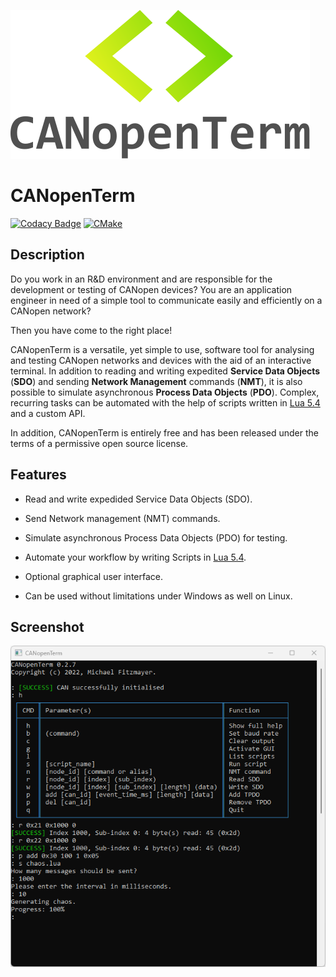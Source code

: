 ![CANopenTerm](https://raw.githubusercontent.com/CANopenTerm/CANopenTerm/main/media/logo.svg)

# CANopenTerm

[![Codacy Badge](https://app.codacy.com/project/badge/Grade/d0b16a90be6d4a59beafcabd727b2a2f)](https://www.codacy.com/gh/CANopenTerm/CANopenTerm/dashboard?utm_source=github.com&amp;utm_medium=referral&amp;utm_content=CANopenTerm/CANopenTerm&amp;utm_campaign=Badge_Grade)
[![CMake](https://github.com/CANopenTerm/CANopenTerm/actions/workflows/cmake.yml/badge.svg)](https://github.com/mupfdev/CANopenTerm/actions/workflows/cmake.yml)

## Description

Do you work in an R&D environment and are responsible for the
development or testing of CANopen devices? You are an application
engineer in need of a simple tool to communicate easily and efficiently
on a CANopen network?

Then you have come to the right place!

CANopenTerm is a versatile, yet simple to use, software tool for
analysing and testing CANopen networks and devices with the aid of an
interactive terminal.  In addition to reading and writing expedited
**Service Data Objects** (**SDO**) and sending **Network Management**
commands (**NMT**), it is also possible to simulate asynchronous
**Process Data Objects** (**PDO**).  Complex, recurring tasks can be
automated with the help of scripts written in [Lua
5.4](https://www.lua.org/manual/5.4/) and a custom API.

In addition, CANopenTerm is entirely free and has been released under
the terms of a permissive open source license.

## Features

- Read and write expedided Service Data Objects (SDO).

- Send Network management (NMT) commands.

- Simulate asynchronous Process Data Objects (PDO) for testing.

- Automate your workflow by writing Scripts in [Lua
  5.4](https://www.lua.org/manual/5.4/).

- Optional graphical user interface.

- Can be used without limitations under Windows as well on Linux.

## Screenshot

[![CANopenTerm screenshot](https://raw.githubusercontent.com/CANopenTerm/canopenterm.github.io/main/media/screenshot.png)](https://raw.githubusercontent.com/CANopenTerm/canopenterm.github.io/main/media/screenshot.png?raw=true "CANopenTerm screenshot")
